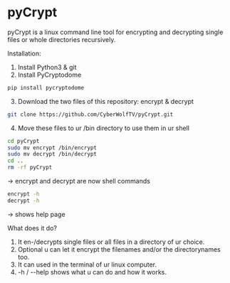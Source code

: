 # pyCrypt
pyCrypt is a linux command line tool for encrypting and decrypting single files or whole directories recursively.

Installation:
1. Install Python3 & git
2. Install PyCryptodome
```sh
pip install pycryptodome
```
3. Download the two files of this repository: encrypt & decrypt
```sh
git clone https://github.com/CyberWolfTV/pyCrypt.git
```
4. Move these files to ur /bin directory to use them in ur shell
```sh
cd pyCrypt
sudo mv encrypt /bin/encrypt
sudo mv decrypt /bin/decrypt
cd ..
rm -rf pyCrypt
```
-> encrypt and decrypt are now shell commands
```sh
encrypt -h 
decrypt -h 
```
-> shows help page

What does it do?
1. It en-/decrypts single files or all files in a directory of ur choice.
2. Optional u can let it encrypt the filenames and/or the directorynames too.
3. It can used in the terminal of ur linux computer.
4. -h / --help shows what u can do and how it works. 
